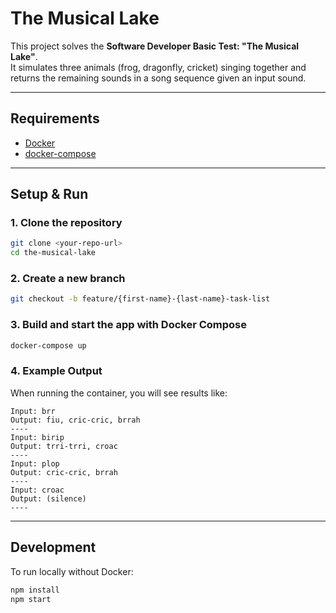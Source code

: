 # The Musical Lake

This project solves the **Software Developer Basic Test: "The Musical Lake"**.  
It simulates three animals (frog, dragonfly, cricket) singing together and returns the remaining sounds in a song sequence given an input sound.

---

## Requirements
- [Docker](https://docs.docker.com/get-docker/) 
- [docker-compose](https://docs.docker.com/compose/install/) 

---

## Setup & Run

### 1. Clone the repository
```bash
git clone <your-repo-url>
cd the-musical-lake
```

### 2. Create a new branch
```bash
git checkout -b feature/{first-name}-{last-name}-task-list
```

### 3. Build and start the app with Docker Compose
```bash
docker-compose up 
```

### 4. Example Output
When running the container, you will see results like:
```
Input: brr
Output: fiu, cric-cric, brrah
----
Input: birip
Output: trri-trri, croac
----
Input: plop
Output: cric-cric, brrah
----
Input: croac
Output: (silence)
----
```

---

## Development
To run locally without Docker:
```bash
npm install
npm start
```
